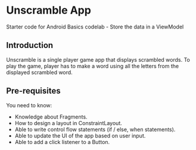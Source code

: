 Unscramble App
===================================

Starter code for Android Basics codelab - Store the data in a ViewModel

Introduction
------------

Unscramble is  a single player game app that displays scrambled words. To play the game, player has
to make a word using all the letters from the displayed scrambled word.

Pre-requisites
--------------

You need to know:
- Knowledge about Fragments.
- How to design a layout in ConstraintLayout.
- Able to write control flow statements (if / else, when statements).
- Able to update the UI of the app based on user input.
- Able to add a click listener to a Button.
